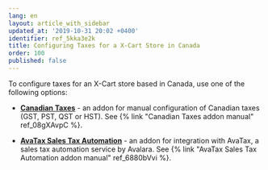 ```yaml
---
lang: en
layout: article_with_sidebar
updated_at: '2019-10-31 20:02 +0400'
identifier: ref_5kka3e2k
title: Configuring Taxes for a X-Cart Store in Canada
order: 100
published: false
---
```

To configure taxes for an X-Cart store based in Canada, use one of the following options:

   * **[Canadian Taxes](https://market.x-cart.com/addons/canadian-taxes.html)** - an addon for manual configuration of Canadian taxes (GST, PST, QST or HST). See {% link "Canadian Taxes addon manual" ref_08gXAvpC %}.
   
   * **[AvaTax Sales Tax Automation](https://market.x-cart.com/addons/avatax-sales-tax-automation.html)** - an addon for integration with AvaTax, a sales tax automation service by Avalara. See {% link "AvaTax Sales Tax Automation addon manual" ref_6880bVvi %}. 
   
